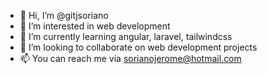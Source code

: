 - 👋 Hi, I’m @gitjsoriano
- 👀 I’m interested in web development
- 🌱 I’m currently learning angular, laravel, tailwindcss
- 💞️ I’m looking to collaborate on web development projects
- 📫 You can reach me via sorianojerome@hotmail.com

<!---
gitjsoriano/gitjsoriano is a ✨ special ✨ repository because its `README.md` (this file) appears on your GitHub profile.
You can click the Preview link to take a look at your changes.
--->
